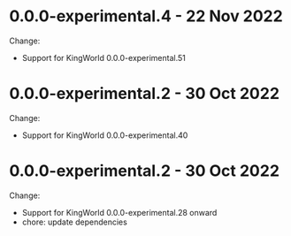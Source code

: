 # 0.0.0-experimental.4 - 22 Nov 2022
Change:
- Support for KingWorld 0.0.0-experimental.51

# 0.0.0-experimental.2 - 30 Oct 2022
Change:
- Support for KingWorld 0.0.0-experimental.40

# 0.0.0-experimental.2 - 30 Oct 2022
Change:
- Support for KingWorld 0.0.0-experimental.28 onward
- chore: update dependencies
